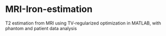# MRI-Iron-estimation
T2 estimation from MRI using TV-regularized optimization in MATLAB, with phantom and patient data analysis
